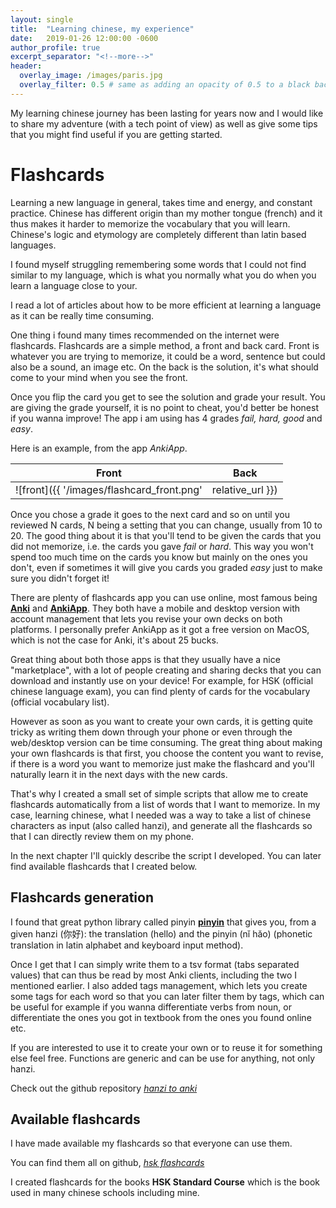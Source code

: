 ```yaml
---
layout: single
title:  "Learning chinese, my experience"
date:   2019-01-26 12:00:00 -0600
author_profile: true
excerpt_separator: "<!--more-->"
header:
  overlay_image: /images/paris.jpg
  overlay_filter: 0.5 # same as adding an opacity of 0.5 to a black background
---
```



My learning chinese journey has been lasting for years now and I would like to share my adventure (with a tech point of view) as well as give some tips that you might find useful if you are getting started.

<!--more-->

# Flashcards

Learning a new language in general, takes time and energy, and constant practice. Chinese has different origin than my mother tongue (french) and it thus makes it harder to memorize the vocabulary that you will learn. Chinese's logic and etymology are completely different than latin based languages.

I found myself struggling remembering some words that I could not find similar to my language, which is what you normally what you do when you learn a language close to your.

I read a lot of articles about how to be more efficient at learning a language as it can be really time consuming.

One thing i found many times recommended on the internet were flashcards. Flashcards are a simple method, a front and back card. Front is whatever you are trying to memorize, it could be a word, sentence but could also be a sound, an image etc. On the back is the solution, it's what should come to your mind when you see the front.

Once you flip the card you get to see the solution and grade your result. You are giving the grade yourself, it is no point to cheat, you'd better be honest if you wanna improve! The app i am using has 4 grades _fail, hard, good_ and _easy_.

Here is an example, from the app _AnkiApp_.

| Front         | Back           |
|:-------------:|:-------------:|
| ![front]({{ '/images/flashcard_front.png' | relative_url }}) | ![back]({{ '/images/flashcard_back.png' | relative_url }})  |

Once you chose a grade it goes to the next card and so on until you reviewed N cards, N being a setting that you can change, usually from 10 to 20.
The good thing about it is that you'll tend to be given the cards that you did not memorize, i.e. the cards you gave _fail_ or _hard_. This way you won't spend too much time on the cards you know but mainly on the ones you don't, even if sometimes it will give you cards you graded _easy_ just to make sure you didn't forget it!

There are plenty of flashcards app you can use online, most famous being [**Anki**](https://apps.ankiweb.net) and [**AnkiApp**](https://www.ankiapp.com).
They both have a mobile and desktop version with account management that lets you revise your own decks on both platforms.
I personally prefer AnkiApp as it got a free version on MacOS, which is not the case for Anki, it's about 25 bucks.

Great thing about both those apps is that they usually have a nice "marketplace", with a lot of people creating and sharing decks that you can download and instantly use on your device! For example, for HSK (official chinese language exam), you can find plenty of cards for the vocabulary (official vocabulary list).

However as soon as you want to create your own cards, it is getting quite tricky as writing them down through your phone or even through the web/desktop version can be time consuming. The great thing about making your own flashcards is that first, you choose the content you want to revise, if there is a word you want to memorize just make the flashcard and you'll naturally learn it in the next days with the new cards.


That's why I created a small set of simple scripts that allow me to create flashcards automatically from a list of words that I want to memorize. In my case, learning chinese, what I needed was a way to take a list of chinese characters as input (also called hanzi), and generate all the flashcards so that I can directly review them on my phone.

In the next chapter I'll quickly describe the script I developed. You can later find available flashcards that I created below.

## Flashcards generation

I found that great python library called pinyin [**pinyin**](http://pinyin.lxyu.net) that gives you, from a given hanzi (你好): the translation (hello) and the pinyin (nĭ hăo) (phonetic translation in latin alphabet and keyboard input method).

Once I get that I can simply write them to a tsv format (tabs separated values) that can thus be read by most Anki clients, including the two I mentioned earlier. I also added tags management, which lets you create some tags for each word so that you can later filter them by tags, which can be useful for example if you wanna differentiate verbs from noun, or differentiate the ones you got in textbook from the ones you found online etc.

If you are interested to use it to create your own or to reuse it for something else feel free. Functions are generic and can be use for anything, not only hanzi.

Check out the github repository [_hanzi to anki_](https://github.com/RafaelCartenet/hanzi_to_anki)

## Available flashcards

I have made available my flashcards so that everyone can use them.

You can find them all on github, [_hsk flashcards_](https://github.com/RafaelCartenet/hsk_flashcards)

I created flashcards for the books **HSK Standard Course** which is the book used in many chinese schools including mine.
